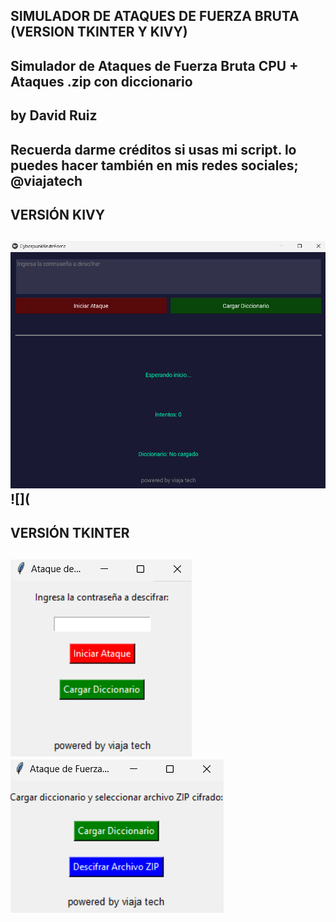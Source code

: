 SIMULADOR DE ATAQUES DE FUERZA BRUTA (VERSION TKINTER Y KIVY)
--------
Simulador de Ataques de Fuerza Bruta CPU + Ataques .zip con diccionario
--------
by David Ruiz
---------
Recuerda darme créditos si usas mi script. lo puedes hacer también en mis redes sociales; @viajatech
-----------
VERSIÓN KIVY
-----------
![](https://github.com/viajatech/SimuladorFuerza/blob/main/Kivy%20Simulador.png)
![](
-----------
VERSIÓN TKINTER
-----------
![](https://github.com/viajatech/SimuladorFuerzaBruta/blob/main/GUI%203.1.png) ![](https://github.com/viajatech/SimuladorFuerza/blob/main/zip%20cifrado.png)
-----------

